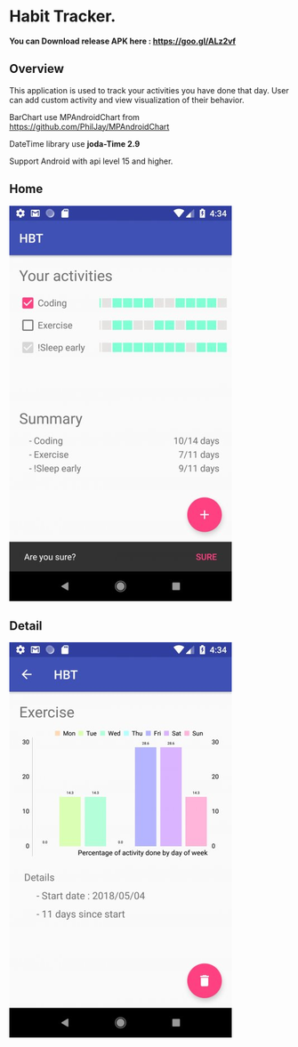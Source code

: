 # Habit Tracker. 
**You can Download release APK here : https://goo.gl/ALz2vf**

## Overview
This application is used to track your activities you have done that day. 
User can add custom activity and view visualization of their behavior.

BarChart use MPAndroidChart from https://github.com/PhilJay/MPAndroidChart

DateTime library use **joda-Time 2.9**

Support Android with api level 15 and higher.

## Home
![](sampleImage/sample1.jpg?raw=true)


## Detail
![](sampleImage/sample2.jpg?raw=true)

